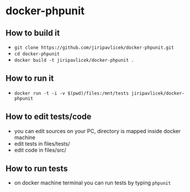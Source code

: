 # docker-phpunit

## How to build it

* `git clone https://github.com/jiripavlicek/docker-phpunit.git`
* `cd docker-phpunit`
* `docker build -t jiripavlicek/docker-phpunit .`

## How to run it

* `docker run -t -i -v $(pwd)/files:/mnt/tests jiripavlicek/docker-phpunit`

## How to edit tests/code

* you can edit sources on your PC, directory is mapped inside docker machine
* edit tests in files/tests/
* edit code in files/src/

## How to run tests

* on docker machine terminal you can run tests by typing `phpunit`
